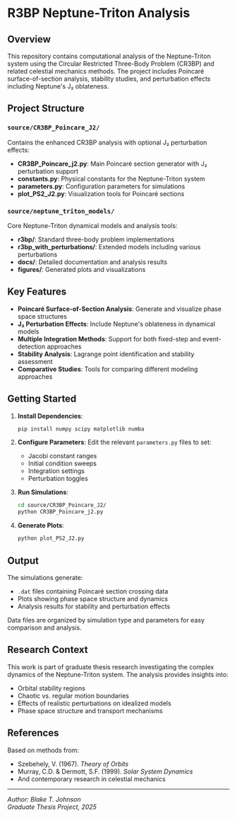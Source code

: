 # R3BP Neptune-Triton Analysis

## Overview
This repository contains computational analysis of the Neptune-Triton system using the Circular Restricted Three-Body Problem (CR3BP) and related celestial mechanics methods. The project includes Poincaré surface-of-section analysis, stability studies, and perturbation effects including Neptune's J₂ oblateness.

## Project Structure

### `source/CR3BP_Poincare_J2/`
Contains the enhanced CR3BP analysis with optional J₂ perturbation effects:
- **CR3BP_Poincare_j2.py**: Main Poincaré section generator with J₂ perturbation support
- **constants.py**: Physical constants for the Neptune-Triton system
- **parameters.py**: Configuration parameters for simulations
- **plot_PS2_J2.py**: Visualization tools for Poincaré sections

### `source/neptune_triton_models/`
Core Neptune-Triton dynamical models and analysis tools:
- **r3bp/**: Standard three-body problem implementations
- **r3bp_with_perturbations/**: Extended models including various perturbations
- **docs/**: Detailed documentation and analysis results
- **figures/**: Generated plots and visualizations

## Key Features

- **Poincaré Surface-of-Section Analysis**: Generate and visualize phase space structures
- **J₂ Perturbation Effects**: Include Neptune's oblateness in dynamical models
- **Multiple Integration Methods**: Support for both fixed-step and event-detection approaches
- **Stability Analysis**: Lagrange point identification and stability assessment
- **Comparative Studies**: Tools for comparing different modeling approaches

## Getting Started

1. **Install Dependencies**:
   ```bash
   pip install numpy scipy matplotlib numba
   ```

2. **Configure Parameters**:
   Edit the relevant `parameters.py` files to set:
   - Jacobi constant ranges
   - Initial condition sweeps
   - Integration settings
   - Perturbation toggles

3. **Run Simulations**:
   ```bash
   cd source/CR3BP_Poincare_J2/
   python CR3BP_Poincare_j2.py
   ```

4. **Generate Plots**:
   ```bash
   python plot_PS2_J2.py
   ```

## Output

The simulations generate:
- `.dat` files containing Poincaré section crossing data
- Plots showing phase space structure and dynamics
- Analysis results for stability and perturbation effects

Data files are organized by simulation type and parameters for easy comparison and analysis.

## Research Context

This work is part of graduate thesis research investigating the complex dynamics of the Neptune-Triton system. The analysis provides insights into:
- Orbital stability regions
- Chaotic vs. regular motion boundaries  
- Effects of realistic perturbations on idealized models
- Phase space structure and transport mechanisms

## References

Based on methods from:
- Szebehely, V. (1967). *Theory of Orbits*
- Murray, C.D. & Dermott, S.F. (1999). *Solar System Dynamics*
- And contemporary research in celestial mechanics

---
*Author: Blake T. Johnson*  
*Graduate Thesis Project, 2025*
